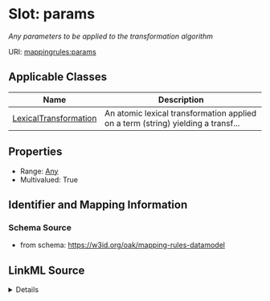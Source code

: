 # Slot: params
_Any parameters to be applied to the transformation algorithm_


URI: [mappingrules:params](https://w3id.org/oak/mapping-rules-datamodel/params)



<!-- no inheritance hierarchy -->




## Applicable Classes

| Name | Description |
| --- | --- |
[LexicalTransformation](LexicalTransformation.md) | An atomic lexical transformation applied on a term (string) yielding a transf...






## Properties

* Range: [Any](Any.md)
* Multivalued: True








## Identifier and Mapping Information







### Schema Source


* from schema: https://w3id.org/oak/mapping-rules-datamodel




## LinkML Source

<details>
```yaml
name: params
description: Any parameters to be applied to the transformation algorithm
from_schema: https://w3id.org/oak/mapping-rules-datamodel
rank: 1000
multivalued: true
alias: params
owner: LexicalTransformation
domain_of:
- LexicalTransformation
range: Any
inlined: true
inlined_as_list: true

```
</details>